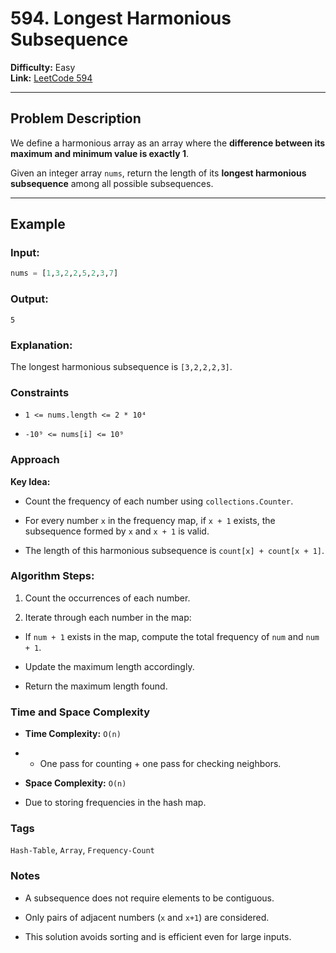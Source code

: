 # 594. Longest Harmonious Subsequence

**Difficulty:** Easy  
**Link:** [LeetCode 594](https://leetcode.com/problems/longest-harmonious-subsequence)

---

## Problem Description

We define a harmonious array as an array where the **difference between its maximum and minimum value is exactly 1**.

Given an integer array `nums`, return the length of its **longest harmonious subsequence** among all possible subsequences.

---

## Example

### Input:
```python
nums = [1,3,2,2,5,2,3,7]
```

### Output:
`5`

### Explanation:

The longest harmonious subsequence is `[3,2,2,2,3]`.

### Constraints

- `1 <= nums.length <= 2 * 10⁴`

- `-10⁹ <= nums[i] <= 10⁹`

### Approach
**Key Idea:**

- Count the frequency of each number using `collections.Counter`.

- For every number `x` in the frequency map, if `x + 1` exists, the subsequence formed by `x` and `x + 1` is valid.

- The length of this harmonious subsequence is `count[x] + count[x + 1]`.

### Algorithm Steps:
1. Count the occurrences of each number.

2. Iterate through each number in the map:

- If `num + 1` exists in the map, compute the total frequency of `num` and `num + 1`.

- Update the maximum length accordingly.

- Return the maximum length found.

### Time and Space Complexity

- **Time Complexity:** `O(n)`

- - One pass for counting + one pass for checking neighbors.

- **Space Complexity:** `O(n)`

- Due to storing frequencies in the hash map.

### Tags
`Hash-Table`, `Array`, `Frequency-Count`

### Notes

- A subsequence does not require elements to be contiguous.

- Only pairs of adjacent numbers (`x` and `x+1`) are considered.

- This solution avoids sorting and is efficient even for large inputs.